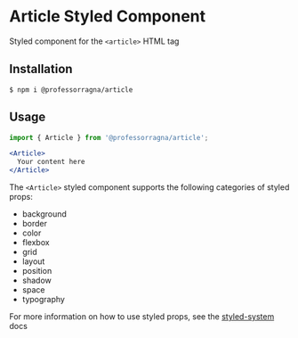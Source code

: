 # Article Styled Component

Styled component for the `<article>` HTML tag

## Installation

```
$ npm i @professorragna/article
```

## Usage

```jsx
import { Article } from '@professorragna/article';

<Article>
  Your content here
</Article>
```

The `<Article>` styled component supports the following categories of styled props:

- background
- border
- color
- flexbox
- grid
- layout
- position
- shadow
- space
- typography

For more information on how to use styled props, see the [styled-system](https://styled-system.com/api/) docs
